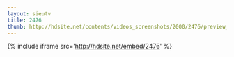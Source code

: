 ```yaml
---
layout: sieutv
title: 2476
thumb: http://hdsite.net/contents/videos_screenshots/2000/2476/preview_360p.mp4.jpg
---
```

{% include iframe src='http://hdsite.net/embed/2476' %}
 

